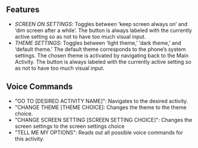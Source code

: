 ## Features
- *SCREEN ON SETTINGS*: Toggles between ‘keep screen always on’ and ‘dim screen after a
while’. The button is always labeled with the currently active setting so as not to have
too much visual input.
- *THEME SETTINGS*: Toggles between ‘light theme,’ ‘dark theme,’ and ‘default theme.’ The
default theme corresponds to the phone’s system settings. The chosen theme is
activated by navigating back to the Main Activity. The button is always labeled with the
currently active setting so as not to have too much visual input.

## Voice Commands
- "GO TO [DESIRED ACTIVITY NAME]": Navigates to the desired activity.
- "CHANGE THEME [THEME CHOICE]: Changes the theme to the theme choice.
- "CHANGE SCREEN SETTING [SCREEN SETTING CHOICE]": Changes the screen settings to the
screen settings choice
- "TELL ME MY OPTIONS": Reads out all possible voice commands for this activity.